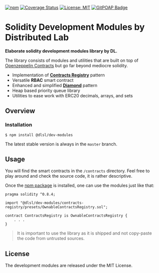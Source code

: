 [![npm](https://img.shields.io/npm/v/@dlsl/dev-modules.svg)](https://www.npmjs.com/package/@dlsl/dev-modules) 
[![Coverage Status](https://codecov.io/gh/dl-solidity-library/dev-modules/graph/badge.svg)](https://codecov.io/gh/dl-solidity-library/dev-modules)
[![License: MIT](https://img.shields.io/badge/License-MIT-yellow.svg)](https://opensource.org/licenses/MIT)
[![GitPOAP Badge](https://public-api.gitpoap.io/v1/repo/dl-solidity-library/dev-modules/badge)](https://www.gitpoap.io/gh/dl-solidity-library/dev-modules)

# Solidity Development Modules by Distributed Lab

**Elaborate solidity development modules library by DL.**

The library consists of modules and utilities that are built on top of [Openzeppelin Contracts](https://github.com/OpenZeppelin/openzeppelin-contracts) but go far beyond mediocre solidity.

- Implementation of [**Contracts Registry**](https://eips.ethereum.org/EIPS/eip-6224) pattern
- Versatile **RBAC** smart contract
- Enhanced and simplified [**Diamond**](https://eips.ethereum.org/EIPS/eip-2535) pattern
- Heap based priority queue library
- Utilities to ease work with ERC20 decimals, arrays, and sets

## Overview

### Installation

```console
$ npm install @dlsl/dev-modules
```

The latest stable version is always in the `master` branch.

## Usage

You will find the smart contracts in the `/contracts` directory. Feel free to play around and check the source code, it is rather descriptive.

Once the [npm package](https://www.npmjs.com/package/@dlsl/dev-modules) is installed, one can use the modules just like that:

```solidity
pragma solidity ^0.8.4;

import "@dlsl/dev-modules/contracts-registry/presets/OwnableContractsRegistry.sol";

contract ContractsRegistry is OwnableContractsRegistry {
    . . .
}
```

> It is important to use the library as it is shipped and not copy-paste the code from untrusted sources.

## License

The development modules are released under the MIT License.
